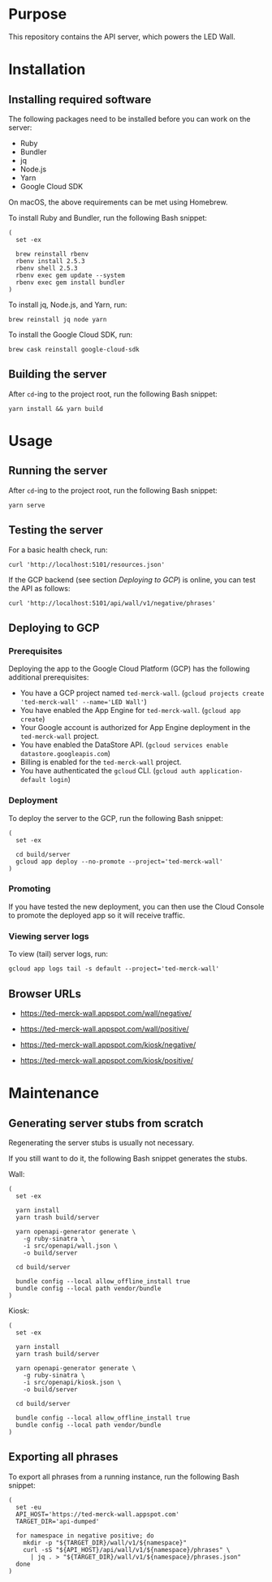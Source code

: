 # Purpose

This repository contains the API server, which powers the LED Wall.


# Installation

## Installing required software

The following packages need to be installed before you can work on the server:

- Ruby
- Bundler
- jq
- Node.js
- Yarn
- Google Cloud SDK

On macOS, the above requirements can be met using Homebrew.

To install Ruby and Bundler, run the following Bash snippet:

```
(
  set -ex

  brew reinstall rbenv
  rbenv install 2.5.3
  rbenv shell 2.5.3
  rbenv exec gem update --system
  rbenv exec gem install bundler
)
```

To install jq, Node.js, and Yarn, run:

```
brew reinstall jq node yarn
```

To install the Google Cloud SDK, run:

```
brew cask reinstall google-cloud-sdk
```

## Building the server

After `cd`-ing to the project root, run the following Bash snippet:

```
yarn install && yarn build
```


# Usage

## Running the server

After `cd`-ing to the project root, run the following Bash snippet:

```
yarn serve
```

## Testing the server

For a basic health check, run:

```
curl 'http://localhost:5101/resources.json'
```

If the GCP backend (see section _Deploying to GCP_) is online, you can test the API as follows:

```
curl 'http://localhost:5101/api/wall/v1/negative/phrases'
```

## Deploying to GCP

### Prerequisites

Deploying the app to the Google Cloud Platform (GCP) has the following additional prerequisites:

- You have a GCP project named `ted-merck-wall`. (`gcloud projects create 'ted-merck-wall' --name='LED Wall'`)
- You have enabled the App Engine for `ted-merck-wall`. (`gcloud app create`)
- Your Google account is authorized for App Engine deployment in the `ted-merck-wall` project.
- You have enabled the DataStore API. (`gcloud services enable datastore.googleapis.com`)
- Billing is enabled for the `ted-merck-wall` project.
- You have authenticated the `gcloud` CLI. (`gcloud auth application-default login`)

### Deployment

To deploy the server to the GCP, run the following Bash snippet:

```
(
  set -ex

  cd build/server
  gcloud app deploy --no-promote --project='ted-merck-wall'
)
```

### Promoting

If you have tested the new deployment, you can then use the Cloud Console to promote the deployed app so it will receive traffic.

### Viewing server logs

To view (tail) server logs, run:

```
gcloud app logs tail -s default --project='ted-merck-wall'
```


## Browser URLs

- https://ted-merck-wall.appspot.com/wall/negative/

- https://ted-merck-wall.appspot.com/wall/positive/

- https://ted-merck-wall.appspot.com/kiosk/negative/

- https://ted-merck-wall.appspot.com/kiosk/positive/



# Maintenance

## Generating server stubs from scratch

Regenerating the server stubs is usually not necessary.

If you still want to do it, the following Bash snippet generates the stubs.

Wall:

```
(
  set -ex

  yarn install
  yarn trash build/server

  yarn openapi-generator generate \
    -g ruby-sinatra \
    -i src/openapi/wall.json \
    -o build/server

  cd build/server

  bundle config --local allow_offline_install true
  bundle config --local path vendor/bundle
)
```

Kiosk:

```
(
  set -ex

  yarn install
  yarn trash build/server

  yarn openapi-generator generate \
    -g ruby-sinatra \
    -i src/openapi/kiosk.json \
    -o build/server

  cd build/server

  bundle config --local allow_offline_install true
  bundle config --local path vendor/bundle
)
```

## Exporting all phrases

To export all phrases from a running instance, run the following Bash snippet:

```
(
  set -eu
  API_HOST='https://ted-merck-wall.appspot.com'
  TARGET_DIR='api-dumped'

  for namespace in negative positive; do
    mkdir -p "${TARGET_DIR}/wall/v1/${namespace}"
    curl -sS "${API_HOST}/api/wall/v1/${namespace}/phrases" \
      | jq . > "${TARGET_DIR}/wall/v1/${namespace}/phrases.json"
  done
)
```
